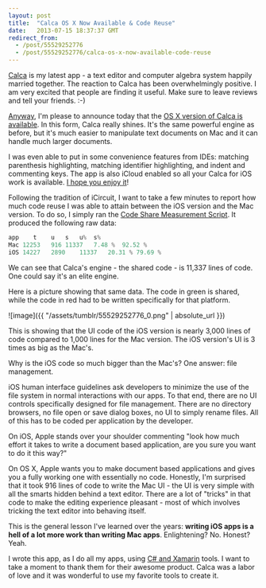 ```yaml
---
layout: post
title:  "Calca OS X Now Available & Code Reuse"
date:   2013-07-15 18:37:37 GMT
redirect_from:
  - /post/55529252776
  - /post/55529252776/calca-os-x-now-available-code-reuse
---
```




[Calca](http://calca.io) is my latest app - a text editor and computer algebra system happily married together. The reaction to Calca has been overwhelmingly positive. I am very excited that people are finding it useful. Make sure to leave reviews and tell your friends. :-)

[Anyway](http://marco.org), I'm please to announce today that the [OS X version of Calca is available](https://itunes.apple.com/us/app/calca/id635758264?ls=1&mt=12). In this form, Calca really shines. It's the same powerful engine as before, but it's much easier to manipulate text documents on Mac and it can handle much larger documents.

I was even able to put in some convenience features from IDEs: matching parenthesis highlighting, matching identifier highlighting, and indent and commenting keys. The app is also iCloud enabled so all your Calca for iOS work is available. [I hope you enjoy it](http://calca.io)!

Following the tradition of iCircuit, I want to take a few minutes to report how much code reuse I was able to attain between the iOS version and the Mac version. To do so, I simply ran the [Code Share Measurement Script](https://gist.github.com/praeclarum/1608597). It produced the following raw data:

```csharp
app    t	u	s	u%	s%
Mac	12253	916	11337	7.48 %	92.52 %
iOS	14227	2890	11337	20.31 %	79.69 %
```


We can see that Calca's engine - the shared code - is 11,337 lines of code. One could say it's an elite engine.

Here is a picture showing that same data. The code in green is shared, while the code in red had to be written specifically for that platform.

![image]({{ "/assets/tumblr/55529252776_0.png" | absolute_url }})

This is showing that the UI code of the iOS version is nearly 3,000 lines of code compared to 1,000 lines for the Mac version. The iOS version's UI is 3 times as big as the Mac's.

Why is the iOS code so much bigger than the Mac's? One answer: file management.

iOS human interface guidelines ask developers to minimize the use of the file system in normal interactions with our apps. To that end, there are no UI controls specifically designed for file management. There are no directory browsers, no file open or save dialog boxes, no UI to simply rename files. All of this has to be coded per application by the developer.

On iOS, Apple stands over your shoulder commenting "look how much effort it takes to write a document based application, are you sure you want to do it this way?"

On OS X, Apple wants you to make document based applications and gives you a fully working one with essentially no code. Honestly, I'm surprised that it took 916 lines of code to write the Mac UI - the UI is very simple with all the smarts hidden behind a text editor. There are a lot of "tricks" in that code to make the editing experience pleasant - most of which involves tricking the text editor into behaving itself.

This is the general lesson I've learned over the years: **writing iOS apps is a hell of a lot more work than writing Mac apps**. Enlightening? No. Honest? Yeah.

I wrote this app, as I do all my apps, using [C# and Xamarin](http://xamarin.com/ios) tools. I want to take a moment to thank them for their awesome product. Calca was a labor of love and it was wonderful to use my favorite tools to create it.
